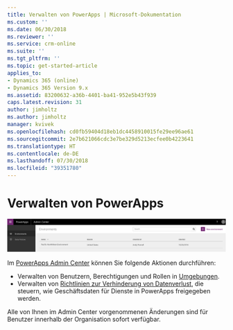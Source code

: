 ```yaml
---
title: Verwalten von PowerApps | Microsoft-Dokumentation
ms.custom: ''
ms.date: 06/30/2018
ms.reviewer: ''
ms.service: crm-online
ms.suite: ''
ms.tgt_pltfrm: ''
ms.topic: get-started-article
applies_to:
- Dynamics 365 (online)
- Dynamics 365 Version 9.x
ms.assetid: 83200632-a36b-4401-ba41-952e5b43f939
caps.latest.revision: 31
author: jimholtz
ms.author: jimholtz
manager: kvivek
ms.openlocfilehash: cd0fb59404d18eb1dc4458910015fe29ee96ae61
ms.sourcegitcommit: 2e7b621066cdc3e7be329d5213ecfee0b4223641
ms.translationtype: HT
ms.contentlocale: de-DE
ms.lasthandoff: 07/30/2018
ms.locfileid: "39351780"
---
```

# <a name="administer-powerapps"></a>Verwalten von PowerApps

![Übersicht](./media/introduction-to-the-admin-center/overview.png)  

Im [PowerApps Admin Center](https://admin.powerapps.com) können Sie folgende Aktionen durchführen:

* Verwalten von Benutzern, Berechtigungen und Rollen in [Umgebungen](environments-administration.md). <!-- (PowerApps P2 plan required)-->
* Verwalten von [Richtlinien zur Verhinderung von Datenverlust](prevent-data-loss.md), die steuern, wie Geschäftsdaten für Dienste in PowerApps freigegeben werden. <!--(PowerApps P2 plan or Office 365 Global administrator permissions required)-->

Alle von Ihnen im Admin Center vorgenommenen Änderungen sind für Benutzer innerhalb der Organisation sofort verfügbar.     